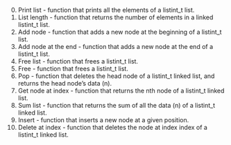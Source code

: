 0. Print list - function that prints all the elements of a listint_t list.
1. List length - function that returns the number of elements in a linked listint_t list.
2. Add node - function that adds a new node at the beginning of a listint_t list.
3. Add node at the end - function that adds a new node at the end of a listint_t list.
4. Free list - function that frees a listint_t list.
5. Free - function that frees a listint_t list.
6. Pop - function that deletes the head node of a listint_t linked list, and returns the head node’s data (n).
7. Get node at index - function that returns the nth node of a listint_t linked list.
8. Sum list - function that returns the sum of all the data (n) of a listint_t linked list.
9. Insert - function that inserts a new node at a given position.
10. Delete at index - function that deletes the node at index index of a listint_t linked list.

